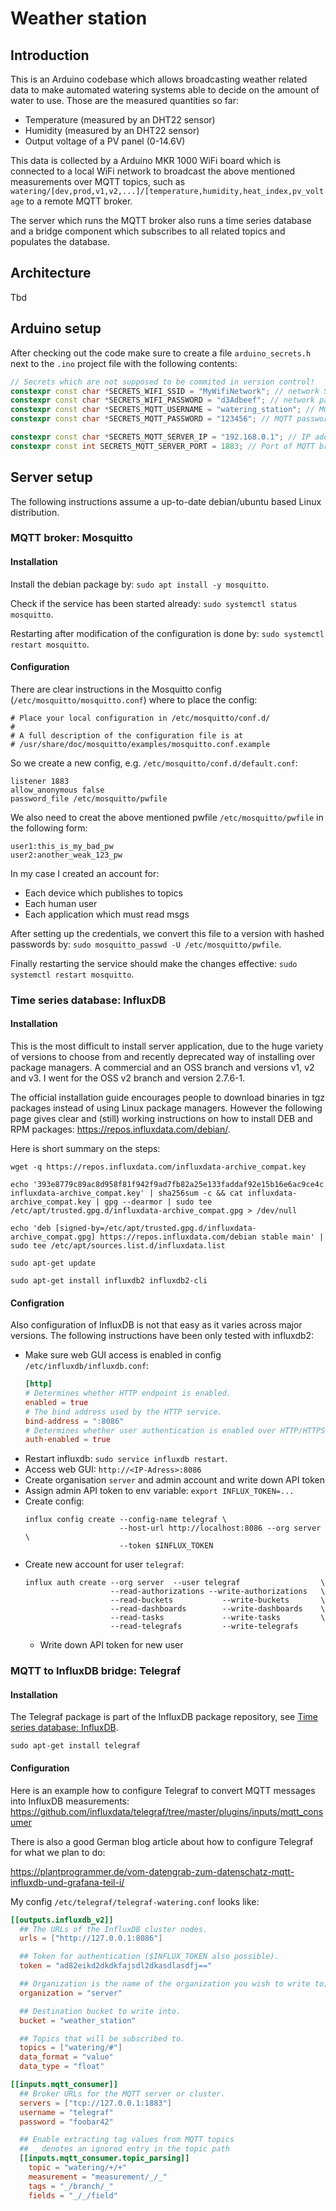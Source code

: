 # Weather station

## Introduction

This is an Arduino codebase which allows broadcasting weather related data to make automated watering systems able to decide on the amount of water to use.
Those are the measured quantities so far:

* Temperature (measured by an DHT22 sensor)
* Humidity (measured by an DHT22 sensor)
* Output voltage of a PV panel (0-14.6V)

This data is collected by a Arduino MKR 1000 WiFi board which is connected to a local WiFi network to broadcast the above mentioned measurements over MQTT topics, such as `watering/[dev,prod,v1,v2,...]/[temperature,humidity,heat_index,pv_voltage` to a remote MQTT broker.

The server which runs the MQTT broker also runs a time series database and a bridge component which subscribes to all related topics and populates the database.

## Architecture

Tbd

## Arduino setup

After checking out the code make sure to create a file `arduino_secrets.h` next to the `.ino` project file with the following contents:
```cpp
// Secrets which are not supposed to be commited in version control!
constexpr const char *SECRETS_WIFI_SSID = "MyWifiNetwork"; // network SSID (name)
constexpr const char *SECRETS_WIFI_PASSWORD = "d3Adbeef"; // network password
constexpr const char *SECRETS_MQTT_USERNAME = "watering_station"; // MQTT username
constexpr const char *SECRETS_MQTT_PASSWORD = "123456"; // MQTT password

constexpr const char *SECRETS_MQTT_SERVER_IP = "192.168.0.1"; // IP address of the MQTT broker
constexpr const int SECRETS_MQTT_SERVER_PORT = 1883; // Port of MQTT broker
```

## Server setup

The following instructions assume a up-to-date debian/ubuntu based Linux distribution.

### MQTT broker: Mosquitto

#### Installation

Install the debian package by: `sudo apt install -y mosquitto`.

Check if the service has been started already: `sudo systemctl status mosquitto`.

Restarting after modification of the configuration is done by: `sudo systemctl restart mosquitto`.

#### Configuration

There are clear instructions in the Mosquitto config (`/etc/mosquitto/mosquitto.conf`) where to place the config:
```
# Place your local configuration in /etc/mosquitto/conf.d/
#
# A full description of the configuration file is at
# /usr/share/doc/mosquitto/examples/mosquitto.conf.example
```

So we create a new config, e.g. `/etc/mosquitto/conf.d/default.conf`:
```
listener 1883
allow_anonymous false
password_file /etc/mosquitto/pwfile
```

We also need to creat the above mentioned pwfile `/etc/mosquitto/pwfile` in the following form:
```
user1:this_is_my_bad_pw
user2:another_weak_123_pw
```
In my case I created an account for:
* Each device which publishes to topics
* Each human user
* Each application which must read msgs

After setting up the credentials, we convert this file to a version with hashed passwords by: `sudo mosquitto_passwd -U /etc/mosquitto/pwfile`.

Finally restarting the service should make the changes effective: `sudo systemctl restart mosquitto`.

### Time series database: InfluxDB

#### Installation

This is the most difficult to install server application, due to the huge variety of versions to choose from and recently deprecated way of installing over package managers.
A commercial and an OSS branch and versions v1, v2 and v3.
I went for the OSS v2 branch and version 2.7.6-1.

The official installation guide encourages people to download binaries in tgz packages instead of using Linux package managers.
However the following page gives clear and (still) working instructions on how to install DEB and RPM packages: https://repos.influxdata.com/debian/.

Here is short summary on the steps:

```
wget -q https://repos.influxdata.com/influxdata-archive_compat.key

echo '393e8779c89ac8d958f81f942f9ad7fb82a25e133faddaf92e15b16e6ac9ce4c influxdata-archive_compat.key' | sha256sum -c && cat influxdata-archive_compat.key | gpg --dearmor | sudo tee /etc/apt/trusted.gpg.d/influxdata-archive_compat.gpg > /dev/null

echo 'deb [signed-by=/etc/apt/trusted.gpg.d/influxdata-archive_compat.gpg] https://repos.influxdata.com/debian stable main' | sudo tee /etc/apt/sources.list.d/influxdata.list

sudo apt-get update

sudo apt-get install influxdb2 influxdb2-cli
```

#### Configration

Also configuration of InfluxDB is not that easy as it varies across major versions.
The following instructions have been only tested with influxdb2:

* Make sure web GUI access is enabled in config `/etc/influxdb/influxdb.conf`:
  ```toml
  [http]
  # Determines whether HTTP endpoint is enabled.
  enabled = true
  # The bind address used by the HTTP service.
  bind-address = ":8086"
  # Determines whether user authentication is enabled over HTTP/HTTPS.
  auth-enabled = true
  ```
* Restart influxdb: `sudo service influxdb restart`.
* Access web GUI: `http://<IP-Adress>:8086`
* Create organisation `server` and admin account and write down API token
* Assign admin API token to env variable: `export INFLUX_TOKEN=...`
* Create config: 
  ```
  influx config create --config-name telegraf \
                       --host-url http://localhost:8086 --org server \
                       --token $INFLUX_TOKEN
  ```
* Create new account for user `telegraf`:
  ```
  influx auth create --org server  --user telegraf                  \
                     --read-authorizations --write-authorizations   \
                     --read-buckets           --write-buckets       \
                     --read-dashboards        --write-dashboards    \
                     --read-tasks             --write-tasks         \
                     --read-telegrafs         --write-telegrafs
  ```
  * Write down API token for new user

### MQTT to InfluxDB bridge: Telegraf

#### Installation

The Telegraf package is part of the InfluxDB package repository, see [Time series database: InfluxDB](#time-series-database-influxdb).
```
sudo apt-get install telegraf
```


#### Configuration

Here is an example how to configure Telegraf to convert MQTT messages into InfluxDB measurements:
https://github.com/influxdata/telegraf/tree/master/plugins/inputs/mqtt_consumer

There is also a good German blog article about how to configure Telegraf for what we plan to do:

https://plantprogrammer.de/vom-datengrab-zum-datenschatz-mqtt-influxdb-und-grafana-teil-i/

My config `/etc/telegraf/telegraf-watering.conf` looks like:

```toml
[[outputs.influxdb_v2]]
  ## The URLs of the InfluxDB cluster nodes.
  urls = ["http://127.0.0.1:8086"]

  ## Token for authentication ($INFLUX_TOKEN also possible).
  token = "ad82eikd2dkdkfajsdl2dkasdlasdfj=="

  ## Organization is the name of the organization you wish to write to; must exist.
  organization = "server"

  ## Destination bucket to write into.
  bucket = "weather_station"

  ## Topics that will be subscribed to.
  topics = ["watering/#"]
  data_format = "value"
  data_type = "float"

[[inputs.mqtt_consumer]]
  ## Broker URLs for the MQTT server or cluster.
  servers = ["tcp://127.0.0.1:1883"]
  username = "telegraf"
  password = "foobar42"

  ## Enable extracting tag values from MQTT topics
  ## _ denotes an ignored entry in the topic path
  [[inputs.mqtt_consumer.topic_parsing]]
    topic = "watering/+/+"
    measurement = "measurement/_/_"
    tags = "_/branch/_"
    fields = "_/_/field"
```